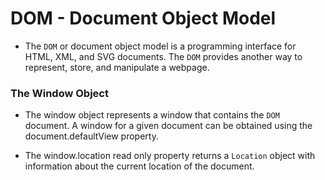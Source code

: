 # DOM - Document Object Model

 * The `DOM` or document object model is a programming interface for HTML, XML, and SVG documents. The `DOM` provides another way to represent, store, and manipulate a webpage.
 

### The Window Object

  * The window object represents a window that contains the `DOM` document. A window for a given document can be obtained using the document.defaultView property.


   - The window.location read only property returns a `Location` object with information about the current location of the document.

